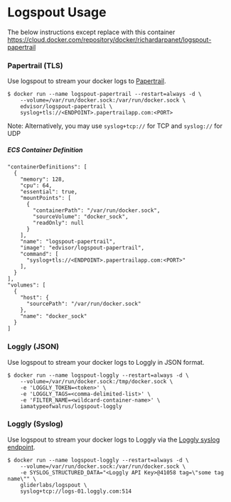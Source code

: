 # Logspout Usage

The below instructions except replace with this container https://cloud.docker.com/repository/docker/richardarpanet/logspout-papertrail

### Papertrail (TLS)

Use logspout to stream your docker logs to [Papertrail](http://help.papertrailapp.com/kb/configuration/configuring-centralized-logging-from-docker/#logspout).
```
$ docker run --name logspout-papertrail --restart=always -d \
    --volume=/var/run/docker.sock:/var/run/docker.sock \
    edvisor/logspout-papertrail \
    syslog+tls://<ENDPOINT>.papertrailapp.com:<PORT>
```

Note: Alternatively, you may use `syslog+tcp://` for TCP and `syslog://` for UDP

##### ECS Container Definition
```
"containerDefinitions": [
  {
    "memory": 128,
    "cpu": 64,
    "essential": true,
    "mountPoints": [
      {
        "containerPath": "/var/run/docker.sock",
        "sourceVolume": "docker_sock",
        "readOnly": null
      }
    ],
    "name": "logspout-papertrail",
    "image": "edvisor/logspout-papertrail",
    "command": [
      "syslog+tls://<ENDPOINT>.papertrailapp.com:<PORT>"
    ],
  }
],
"volumes": [
  {
    "host": {
      "sourcePath": "/var/run/docker.sock"
    },
    "name": "docker_sock"
  }
]
```

### Loggly (JSON)

Use logspout to stream your docker logs to Loggly in JSON format.
```
$ docker run --name logspout-loggly --restart=always -d \
    --volume=/var/run/docker.sock:/tmp/docker.sock \
    -e 'LOGGLY_TOKEN=<token>' \
    -e 'LOGGLY_TAGS=<comma-delimited-list>' \
    -e 'FILTER_NAME=<wildcard-container-name>' \
    iamatypeofwalrus/logspout-loggly
```

### Loggly (Syslog)

Use logspout to stream your docker logs to Loggly via the [Loggly syslog endpoint](https://www.loggly.com/docs/streaming-syslog-without-using-files/).  
```
$ docker run --name logspout-loggly --restart=always -d \
    --volume=/var/run/docker.sock:/var/run/docker.sock \
    -e SYSLOG_STRUCTURED_DATA="<Loggly API Key>@41058 tag=\"some tag name\"" \
    gliderlabs/logspout \
    syslog+tcp://logs-01.loggly.com:514
```
